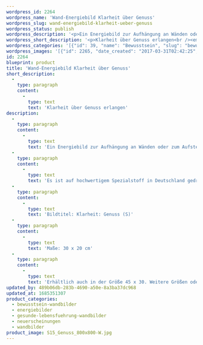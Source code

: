 ```yaml
---
wordpress_id: 2264
wordpress_name: 'Wand-Energiebild Klarheit über Genuss'
wordpress_slug: wand-energiebild-klarheit-ueber-genuss
wordpress_status: publish
wordpress_description: '<p>Ein Energiebild zur Aufhängung an Wänden oder zum Aufstellen im Raum mit einem aktivierbaren Schwingungsfeld zu: Klarheit - Genuss: Gewinnung von Klarheit ganz allgemein und speziell von Klarheit über das Phänomen Genuss. Zum Beispiel: Was ist Genuss, welche Wirkungen hat Genuss auf mich, was bedeutet wahrhaftig genießen für mich und für andere.</p><p>Es ist auf hochwertigem Spezialstoff in Deutschland gedruckt und sorgfältig in Handarbeit auf Holzkeilrahmen aufgezogen. Laut Herstellerangaben ist der farbintensive Druck 70 Jahre lichtecht, waschbar und in einem umweltorientierten Verfahren hergestellt. Der Oberstoff ist mit einer Spezialbeschichtung unterfüttert, so dass, bei Aufhängung an der Wand, der rückseitige Holzrahmen auch bei hellen Farben unsichtbar ist.</p><p>Bildtitel: Klarheit: Genuss (S)</p><p>Maße: 30 x 20 cm</p><p>Erhältlich auch in der Größe 45 x 30. Weitere Größen oder andere Seitenverhältnisse, sind bis 200 cm individuell für Sie innerhalb weniger Tage herstellbar. Bitte kontaktieren Sie uns hierfür unter <a href="mailto:info@elvedenverlag.de">info@elvedenverlag.de</a>.</p><p><a href="https://my.feenbaum.de/anwendung-energie-wandbilder/">Anwendungshinweise</a>      <a href="https://my.feenbaum.de/produktinformation-wandbilder/">Produktinformationen</a></p>'
wordpress_short_description: '<p>Klarheit über Genuss erlangen<br /><em>Hinweis: Das Wasserzeichen „Elveden Verlag Energiebild“ wird nicht mit gedruckt</em></p>'
wordpress_categories: '[{"id": 39, "name": "Bewusstsein", "slug": "bewusstsein-wandbilder"}, {"id": 22, "name": "Energiebilder", "slug": "energiebilder"}, {"id": 41, "name": "Gesunde Lebensf\u00fchrung", "slug": "gesunde-lebensfuehrung-wandbilder"}, {"id": 66, "name": "Neuerscheinungen", "slug": "neuerscheinungen"}, {"id": 24, "name": "Wandbilder", "slug": "wandbilder"}]'
wordpress_images: '[{"id": 2265, "date_created": "2017-03-31T02:42:25", "date_created_gmt": "2017-03-30T22:42:25", "date_modified": "2017-03-31T02:42:25", "date_modified_gmt": "2017-03-30T22:42:25", "src": "https://my.feenbaum.de/wp-content/uploads/2017/03/S15_Genuss_800x800-W.jpg", "name": "S15_Genuss_800x800-W", "alt": ""}]'
id: 2264
blueprint: product
title: 'Wand-Energiebild Klarheit über Genuss'
short_description:
  -
    type: paragraph
    content:
      -
        type: text
        text: 'Klarheit über Genuss erlangen'
description:
  -
    type: paragraph
    content:
      -
        type: text
        text: 'Ein Energiebild zur Aufhängung an Wänden oder zum Aufstellen im Raum mit einem aktivierbaren Schwingungsfeld zu: Klarheit - Genuss: Gewinnung von Klarheit ganz allgemein und speziell von Klarheit über das Phänomen Genuss. Zum Beispiel: Was ist Genuss, welche Wirkungen hat Genuss auf mich, was bedeutet wahrhaftig genießen für mich und für andere.'
  -
    type: paragraph
    content:
      -
        type: text
        text: 'Es ist auf hochwertigem Spezialstoff in Deutschland gedruckt und sorgfältig in Handarbeit auf Holzkeilrahmen aufgezogen. Laut Herstellerangaben ist der farbintensive Druck 70 Jahre lichtecht, waschbar und in einem umweltorientierten Verfahren hergestellt. Der Oberstoff ist mit einer Spezialbeschichtung unterfüttert, so dass, bei Aufhängung an der Wand, der rückseitige Holzrahmen auch bei hellen Farben unsichtbar ist.'
  -
    type: paragraph
    content:
      -
        type: text
        text: 'Bildtitel: Klarheit: Genuss (S)'
  -
    type: paragraph
    content:
      -
        type: text
        text: 'Maße: 30 x 20 cm'
  -
    type: paragraph
    content:
      -
        type: text
        text: 'Erhältlich auch in der Größe 45 x 30. Weitere Größen oder andere Seitenverhältnisse, sind bis 200 cm individuell für Sie innerhalb weniger Tage herstellbar. Bitte kontaktieren Sie uns hierfür unter info@elvedenverlag.de.'
updated_by: 489b06db-283b-4690-a50e-8a3ba37dc968
updated_at: 1685351307
product_categories:
  - bewusstsein-wandbilder
  - energiebilder
  - gesunde-lebensfuehrung-wandbilder
  - neuerscheinungen
  - wandbilder
product_image: S15_Genuss_800x800-W.jpg
---
```

